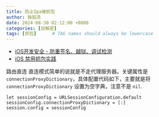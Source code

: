 ```yaml
---
title: 防止Ipa被抓包
author: 独孤流
date: 2024-08-30 02:12:00 +0800
categories: [加解密]
tags: [抓包]      # TAG names should always be lowercase
---
```


- [iOS开发安全 - 防重签名、越狱、调试检测](https://blog.csdn.net/guoxulieying/article/details/131787414)
- [iOS 禁用抓包实践](https://fanthus.github.io/2022/08/30/ios-%E7%A6%81%E7%94%A8%E6%8A%93%E5%8C%85/)

路由直连
直连模式简单的说就是不走代理服务器。关键属性是 `connectionProxyDictionary`，具体配置代码如下，主要就是将 `connectionProxyDictionary` 设置为空字典，注意不是 `nil`.
```
let sessionConfig = URLSessionConfiguration.default
sessionConfig.connectionProxyDictionary = [:]  
session.config = sessionConfig
```